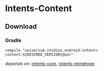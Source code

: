 Intents-Content
===============

## Download ##

### Gradle ###

    compile "universum.studios.android:intents-content:${DESIRED_VERSION}@aar"

_depends on:_
[intents-core](https://github.com/universum-studios/android_intents/tree/master/library-core),
[intents-mimetype](https://github.com/universum-studios/android_intents/tree/master/library-mimetype)